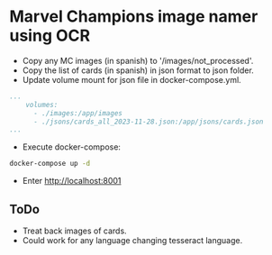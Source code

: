 # Marvel Champions image namer using OCR

* Copy any MC images (in spanish) to '/images/not_processed'.
* Copy the list of cards (in spanish) in json format to json folder.
* Update volume mount for json file in docker-compose.yml.

```yml
...
    volumes:
      - ./images:/app/images
      - ./jsons/cards_all_2023-11-28.json:/app/jsons/cards.json
...
```

* Execute docker-compose:

```bash
docker-compose up -d
```

* Enter [http://localhost:8001](http://localhost:8001)

## ToDo

* Treat back images of cards.
* Could work for any language changing tesseract language.
